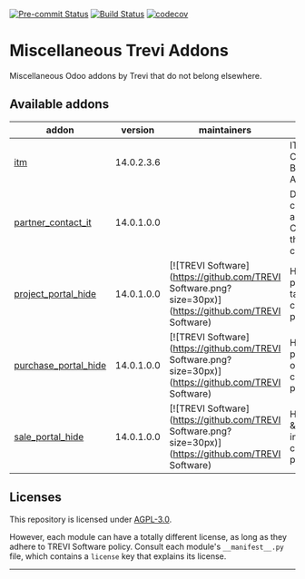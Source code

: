 
<!-- /!\ Non OCA Context : Set here the badge of your runbot / runboat instance. -->
[![Pre-commit Status](https://github.com/trevi-software/trevi-misc/actions/workflows/pre-commit.yml/badge.svg?branch=14.0)](https://github.com/trevi-software/trevi-misc/actions/workflows/pre-commit.yml?query=branch%3A14.0)
[![Build Status](https://github.com/trevi-software/trevi-misc/actions/workflows/test.yml/badge.svg?branch=14.0)](https://github.com/trevi-software/trevi-misc/actions/workflows/test.yml?query=branch%3A14.0)
[![codecov](https://codecov.io/gh/trevi-software/trevi-misc/branch/14.0/graph/badge.svg)](https://codecov.io/gh/trevi-software/trevi-misc)
<!-- /!\ Non OCA Context : Set here the badge of your translation instance. -->

<!-- /!\ do not modify above this line -->

# Miscellaneous Trevi Addons

Miscellaneous Odoo addons by Trevi that do not belong elsewhere.

<!-- /!\ do not modify below this line -->

<!-- prettier-ignore-start -->

[//]: # (addons)

Available addons
----------------
addon | version | maintainers | summary
--- | --- | --- | ---
[itm](itm/) | 14.0.2.3.6 |  | IT Assets, Credentials, Backups, Applications.
[partner_contact_it](partner_contact_it/) | 14.0.1.0.0 |  | Designate a contact as an IT Contact of the parent company
[project_portal_hide](project_portal_hide/) | 14.0.1.0.0 | [![TREVI Software](https://github.com/TREVI Software.png?size=30px)](https://github.com/TREVI Software) | Hide projects &amp; tasks in the customer portal.
[purchase_portal_hide](purchase_portal_hide/) | 14.0.1.0.0 | [![TREVI Software](https://github.com/TREVI Software.png?size=30px)](https://github.com/TREVI Software) | Hide purchase orders in the customer portal.
[sale_portal_hide](sale_portal_hide/) | 14.0.1.0.0 | [![TREVI Software](https://github.com/TREVI Software.png?size=30px)](https://github.com/TREVI Software) | Hide orders &amp; quotations in the customer portal.

[//]: # (end addons)

<!-- prettier-ignore-end -->

## Licenses

This repository is licensed under [AGPL-3.0](LICENSE).

However, each module can have a totally different license, as long as they adhere to TREVI Software
policy. Consult each module's `__manifest__.py` file, which contains a `license` key
that explains its license.

----
<!-- /!\ Non OCA Context : Set here the full description of your organization. -->
